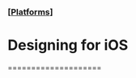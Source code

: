 ### [[Platforms](./translated-human-interface-guidelines-markdown/platforms.md)]  
  
# **Designing for iOS**  

====================
